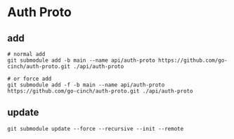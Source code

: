 # Auth Proto

## add
```shell
# normal add
git submodule add -b main --name api/auth-proto https://github.com/go-cinch/auth-proto.git ./api/auth-proto

# or force add
git submodule add -f -b main --name api/auth-proto https://github.com/go-cinch/auth-proto.git ./api/auth-proto
```

## update
```shell
git submodule update --force --recursive --init --remote
```
